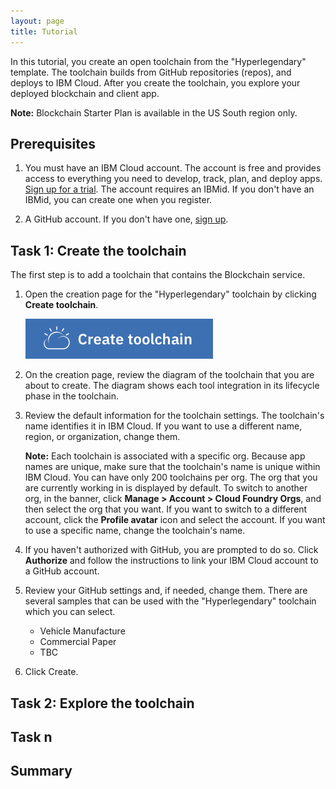 ```yaml
---
layout: page
title: Tutorial
---
```


In this tutorial, you create an open toolchain from the "Hyperlegendary" template. The toolchain builds from GitHub repositories (repos), and deploys to IBM Cloud. After you create the toolchain, you explore your deployed blockchain and client app.

**Note:** Blockchain Starter Plan is available in the US South region only.

## Prerequisites

1. You must have an IBM Cloud account. The account is free and provides access to everything you need to develop, track, plan, and deploy apps. [Sign up for a trial](https://console.bluemix.net/registration/). The account requires an IBMid. If you don't have an IBMid, you can create one when you register.

2. A GitHub account. If you don't have one, [sign up](https://github.com/).

## Task 1: Create the toolchain

The first step is to add a toolchain that contains the Blockchain service.


1. Open the creation page for the "Hyperlegendary" toolchain by clicking **Create toolchain**.

    [<img src="images/create_toolchain_button.png">](https://console.bluemix.net/devops/setup/deploy/?repository=https%3A//github.com/hyperledger-composer-samples/hyperledger-composer-toolchain&env_id=ibm%3Ayp%3Aus-south&deploy-region=ibm%3Ayp%3Aus-south&sampleName=todo&networkRepo=https%3A//github.com/hyperledger-composer-samples/todo-network&clientRepo=https%3A//github.com/hyperledger-composer-samples/todo-app)


2. On the creation page, review the diagram of the toolchain that you are about to create. The diagram shows each tool integration in its lifecycle phase in the toolchain.


3. Review the default information for the toolchain settings. The toolchain's name identifies it in IBM Cloud. If you want to use a different name, region, or organization, change them.

     **Note:** Each toolchain is associated with a specific org. Because app names are unique, make sure that the toolchain's name is unique within IBM Cloud. You can have only 200 toolchains per org. The org that you are currently working in is displayed by default. To switch to another org, in the banner, click **Manage > Account > Cloud Foundry Orgs**, and then select the org that you want. If you want to switch to a different account, click the **Profile avatar** icon and select the account. If you want to use a specific name, change the toolchain's name.


4. If you haven't authorized with GitHub, you are prompted to do so. Click **Authorize** and follow the instructions to link your IBM Cloud account to a GitHub account.


5. Review your GitHub settings and, if needed, change them. There are several samples that can be used with the "Hyperlegendary" toolchain which you can select.

    * Vehicle Manufacture
    * Commercial Paper
    * TBC


6. Click Create.

## Task 2: Explore the toolchain

## Task n

## Summary
